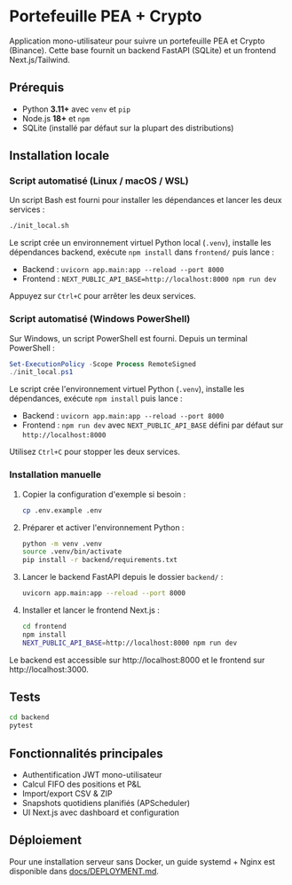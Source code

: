 # Portefeuille PEA + Crypto

Application mono-utilisateur pour suivre un portefeuille PEA et Crypto (Binance). Cette base fournit un backend FastAPI (SQLite) et un frontend Next.js/Tailwind.

## Prérequis

- Python **3.11+** avec `venv` et `pip`
- Node.js **18+** et `npm`
- SQLite (installé par défaut sur la plupart des distributions)

## Installation locale

### Script automatisé (Linux / macOS / WSL)

Un script Bash est fourni pour installer les dépendances et lancer les deux services :

```bash
./init_local.sh
```

Le script crée un environnement virtuel Python local (`.venv`), installe les dépendances backend, exécute `npm install` dans `frontend/` puis lance :

- Backend : `uvicorn app.main:app --reload --port 8000`
- Frontend : `NEXT_PUBLIC_API_BASE=http://localhost:8000 npm run dev`

Appuyez sur `Ctrl+C` pour arrêter les deux services.

### Script automatisé (Windows PowerShell)

Sur Windows, un script PowerShell est fourni. Depuis un terminal PowerShell :

```powershell
Set-ExecutionPolicy -Scope Process RemoteSigned
./init_local.ps1
```


Le script crée l'environnement virtuel Python (`.venv`), installe les dépendances, exécute `npm install` puis lance :

- Backend : `uvicorn app.main:app --reload --port 8000`
- Frontend : `npm run dev` avec `NEXT_PUBLIC_API_BASE` défini par défaut sur `http://localhost:8000`

Utilisez `Ctrl+C` pour stopper les deux services.

### Installation manuelle

1. Copier la configuration d'exemple si besoin :

   ```bash
   cp .env.example .env
   ```

2. Préparer et activer l'environnement Python :

   ```bash
   python -m venv .venv
   source .venv/bin/activate
   pip install -r backend/requirements.txt
   ```

3. Lancer le backend FastAPI depuis le dossier `backend/` :

   ```bash
   uvicorn app.main:app --reload --port 8000
   ```

4. Installer et lancer le frontend Next.js :

   ```bash
   cd frontend
   npm install
   NEXT_PUBLIC_API_BASE=http://localhost:8000 npm run dev
   ```

Le backend est accessible sur http://localhost:8000 et le frontend sur http://localhost:3000.

## Tests

```bash
cd backend
pytest
```

## Fonctionnalités principales
- Authentification JWT mono-utilisateur
- Calcul FIFO des positions et P&L
- Import/export CSV & ZIP
- Snapshots quotidiens planifiés (APScheduler)
- UI Next.js avec dashboard et configuration

## Déploiement

Pour une installation serveur sans Docker, un guide systemd + Nginx est disponible dans [docs/DEPLOYMENT.md](docs/DEPLOYMENT.md).

